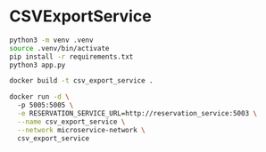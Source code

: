 # CSVExportService

```bash
python3 -m venv .venv
source .venv/bin/activate
pip install -r requirements.txt
python3 app.py
```

```bash
docker build -t csv_export_service .
```

```bash
docker run -d \        
  -p 5005:5005 \
  -e RESERVATION_SERVICE_URL=http://reservation_service:5003 \
  --name csv_export_service \
  --network microservice-network \
  csv_export_service
```